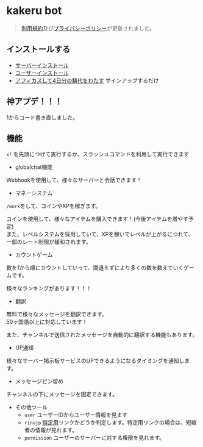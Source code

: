 # kakeru bot 

> [利用規約](https://kakeru.f5.si/discord/bot/tos )及び[プライバシーポリシー](https://kakeru.f5.si/discord/bot/privacy_policy )が更新されました。

## インストールする
- [サーバーインストール](https://0f.f5.si/b)
- [ユーザーインストール](https://0f.f5.si/u)
- [アフィカスして4日分の鯖代をわたす](https://bot-hosting.net/?aff=1081114793106219108) サインアップするだけ

## 神アプデ！！！
1からコード書き直しました。

## 機能
`x!` を先頭につけて実行するか、スラッシュコマンドを利用して実行できます

- globalchat機能

Webhookを使用して、様々なサーバーと会話できます！

- マネーシステム

`/work`をして、コインやXPを稼ぎます。

コインを使用して、様々なアイテムを購入できます！(今後アイテムを増やす予定)\
また、レベルシステムを採用していて、XPを稼いでレベルが上がるにつれて、一部のレート制限が緩和されます。

- カウントゲーム

数を1から順にカウントしていって、間違えずにより多くの数を数えていくゲームです。

様々なランキングがあります！！！

- 翻訳

無料で様々なメッセージを翻訳できます。\
50ヶ国語以上に対応しています！

また、チャンネルで送信されたメッセージを自動的に翻訳する機能もあります。

- UP通知

様々なサーバー掲示板サービスのUPできるようになるタイミングを通知します。

- メッセージピン留め

チャンネルの下にメッセージを固定できます。


- その他ツール
  - `user` ユーザーIDからユーザー情報を見ます
  - `rinujp` [特定用](https://www.activetk.jp/tools/tokutei )リンクかどうか判定します。特定用リンクの場合は、短縮者の情報が見れます。
  - `permission` ユーザーのサーバーに対する権限を見れます。